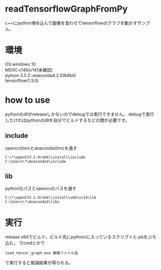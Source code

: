 # readTensorflowGraphFromPy
c++にpython埋め込んで画像を食わせてtensorflowのグラフを動かすサンプル。

# 環境
OS:windows 10  
MSVC:v140(v141未確認)  
pytnon 3.5.2::anaconda4.2.0(64bit)  
tensorflow(1.3.0)

# how to use
pythonのdllがreleaseしかないのでdebugでは実行できません。
debugで実行したければpythonのdllを自分でビルドするなどの闇が必要です。

## include 
opencvのincとanacondaのincを通す
```
C:\*\openCV3.2.0(x64)\install\include
C:\Users\*\Anaconda3\include
```

## lib
pythonのパスとopencvのパスを通す
```
C:\*\openCV3.2.0(x64)\install\x64\vc14\lib
C:\Users\*\Anaconda3\libs
```

# 実行
release x64でビルド。ビルド先にpython/に入っているスクリプトと.pbをぶち込む。
でcmdとかで
```
load_tensor_graph.exe 画像ファイル名
```
で実行すると推論結果が得られる。
